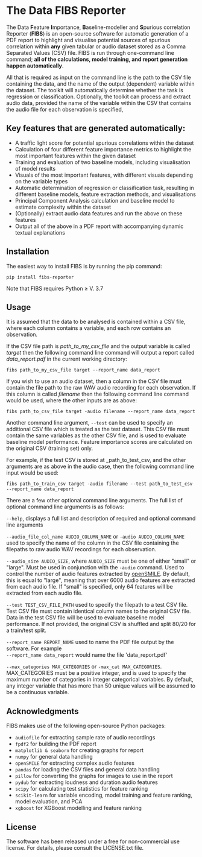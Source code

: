 # The Data FIBS Reporter
The Data **F**eature **I**mportance, **B**aseline-modeller and **S**purious correlation Reporter (**FIBS**) is an open-source software for automatic generation of a PDF report to highlight and visualise potential sources of spurious correlation within **any** given tabular or audio dataset stored as a Comma Separated Values (CSV) file. FIBS is run through one-command line command; **all of the calculations, model training, and report generation happen automatically**.

All that is required as input on the command line is the path to the CSV file containing the data, and the name of the output (dependent) variable within the dataset. The toolkit will automatically determine whether the task is regression or classification. Optionally, the toolkit can process and extract audio data, provided the name of the variable within the CSV that contains the audio file for each observation is specified,

## Key features that are generated automatically:
- A traffic light score for potential spurious correlations within the dataset
- Calculation of four different feature importance metrics to highlight the most important features within the given dataset
- Training and evaluation of two baseline models, including visualisation of model results
- Visuals of the most important features, with different visuals depending on the variable types
- Automatic determination of regression or classification task, resulting in different baseline models, feature extraction methods, and visualisations 
- Principal Component Analysis calculation and baseline model to estimate complexity within the dataset
- (Optionally) extract audio data features and run the above on these features
- Output all of the above in a PDF report with accompanying dynamic textual explanations

## Installation
The easiest way to install FIBS is by running the pip command:
```
pip install fibs-reporter
```

Note that FIBS requires Python ≥ V. 3.7

## Usage
It is assumed that the data to be analysed is contained within a CSV file, where each column contains a variable, and each row contains an observation. 

If the CSV file path is _path_to_my_csv_file_ and the output variable is called _target_ then the following command line command will output a report called _data_report.pdf_ in the current working directory:

```
fibs path_to_my_csv_file target --report_name data_report
```

If you wish to use an audio dataset, then a column in the CSV file must contain the file path to the raw WAV audio recording for each observation. If this column is called _filename_ then the following command line command would be used, where the other inputs are as above:

```
fibs path_to_csv_file target -audio filename --report_name data_report
```

Another command line argument, `--test` can be used to specify an additional CSV file which is treated as the test dataset. This CSV file must contain the same variables as the other CSV file, and is used to evaluate baseline model performance. Feature importance scores are calculated on the original CSV (training set) only. 

For example, if the test CSV is stored at _path_to_test_csv, and the other arguments are as above in the audio case, then the following command line input would be used:

```
fibs path_to_train_csv target -audio filename --test path_to_test_csv --report_name data_report
```

There are a few other optional command line arguments. The full list of optional command line arguments is as follows:

`--help`, displays a full list and description of required and optional command line arguments

`--audio_file_col_name AUDIO_COLUMN_NAME` or `-audio AUDIO_COLUMN_NAME` used to specify the name of the column in the CSV file containing the filepaths to raw audio WAV recordings for each observation.

`--audio_size AUDIO_SIZE`, where `AUDIO_SIZE` must be one of either "small" or "large". Must be used in conjunction with the `-audio` command. Used to control the number of audio features extracted by [openSMILE](https://github.com/audeering/opensmile). By default, this is equal to "large", meaning that over 6000 audio features are extracted from each audio file. If "small" is specified, only 64 features will be extracted from each audio file.

`--test TEST_CSV_FILE_PATH` used to specify the filepath to a test CSV file. Test CSV file must contain identical column names to the original CSV file. Data in the test CSV file will be used to evaluate baseline model performance. If not provided, the original CSV is shuffled and split 80/20 for a train/test split.

`--report_name REPORT_NAME` used to name the PDF file output by the software. For example  
`--report_name data_report` would name the file 'data_report.pdf'

`--max_categories MAX_CATEGORIES` or `-max_cat MAX_CATEGORIES`. MAX_CATEGORIES must be a positive integer, and is used to specify the maximum number of categories in integer categorical variables. By default, any integer variable that has more than 50 unique values will be assumed to be a continuous variable.

## Acknowledgments
FIBS makes use of the following open-source Python packages:

- `audiofile` for extracting sample rate of audio recordings
- `fpdf2` for building the PDF report
- `matplotlib & seaborn` for creating graphs for report
- `numpy` for general data handling
- `openSMILE` for extracting complex audio features
- `pandas` for loading the CSV files and general data handling
- `pillow` for converting the graphs for images to use in the report
- `pydub` for extracting loudness and duration audio features
- `scipy` for calculating test statistics for feature ranking
- `scikit-learn` for variable encoding, model training and feature ranking, model evaluation, and PCA
- `xgboost` for XGBoost modelling and feature ranking



## License
The software has been released under a free for non-commercial use license. For details, please consult the LICENSE.txt file.



